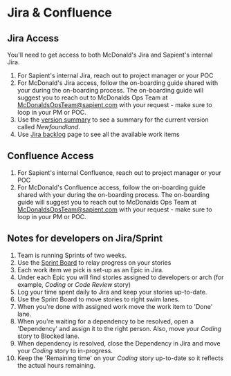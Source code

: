 # Jira & Confluence

## Jira Access
You'll need to get access to both McDonald's Jira and Sapient's internal Jira. 

1. For Sapient's internal Jira, reach out to project manager or your POC
1. For McDonald's Jira access, follow the on-boarding guide shared with your during the on-boarding process. The on-boarding guide will suggest you to reach out to McDonalds Ops Team at McDonaldsOpsTeam@sapient.com with your request - make sure to loop in your PM or POC.
1. Use the [version summary](https://tools.publicis.sapient.com/jira/projects/MDVAN/summary) to see a summary for the current version called *Newfoundland*.
1. Use [Jira backlog](https://tools.publicis.sapient.com/jira/secure/RapidBoard.jspa?projectKey=MDVAN&rapidView=10961&view=planning) page to see all the available work items 


## Confluence Access

1. For Sapient's internal Confluence, reach out to project manager or your POC
1. For McDonald's Confluence access, follow the on-boarding guide shared with your during the on-boarding process. The on-boarding guide will suggest you to reach out to McDonalds Ops Team at McDonaldsOpsTeam@sapient.com with your request - make sure to loop in your PM or POC.

## Notes for developers on Jira/Sprint

1. Team is running Sprints of two weeks.
1. Use the [Sprint Board](https://tools.publicis.sapient.com/jira/secure/RapidBoard.jspa?rapidView=10961) to relay progress on your stories
1. Each work item we pick is set-up as an Epic in Jira.
1. Under each Epic you will find stories assigned to developers or arch (for example, *Coding* or *Code Review* story)
1. Log your time spent daily to Jira and keep your stories up-to-date.
1. Use the Sprint Board to move stories to right swim lanes.
1. When you're done with assigned work move the work item to 'Done' lane.
1. When you're waiting for a dependency to be resolved, open a 'Dependency' and assign it to the right person. Also, move your *Coding* story to Blocked lane.
1. When dependency is resolved, close the Dependency in Jira and move your *Coding* story to in-progress.
1. Keep the 'Remaining time' on your *Coding* story up-to-date so it reflects the actual hours remaining.


